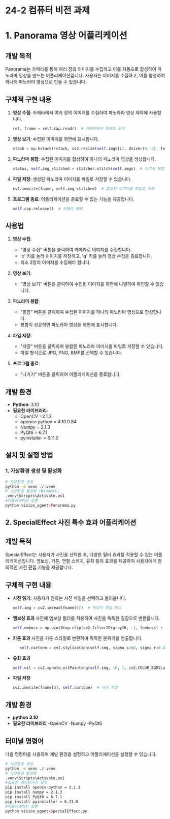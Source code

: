 # 24-2 컴퓨터 비전 과제

# 1. Panorama 영상 어플리케이션

## 개발 목적
Panorama는 카메라를 통해 여러 장의 이미지를 수집하고 이를 자동으로 합성하여 파노라마 영상을 만드는 어플리케이션입니다. 사용자는 이미지를 수집하고, 이를 합성하여 하나의 파노라마 영상으로 만들 수 있습니다.

## 구체적 구현 내용
1. **영상 수집**: 카메라에서 여러 장의 이미지를 수집하여 파노라마 영상 제작에 사용합니다.
    ```python 
    ret, frame = self.cap.read()  # 카메라에서 프레임 읽기
    ```
2. **영상 보기**: 수집된 이미지를 화면에 표시합니다.
    ```python
    stack = np.hstack((stack, cv2.resize(self.imgs[i], dsize=(0, 0), fx=0.25, fy=0.25)))  # 이미지 수평 결합
    ```
3. **파노라마 봉합**: 수집된 이미지를 합성하여 하나의 파노라마 영상을 생성합니다.
    ```python
    status, self.img_stitched = stitcher.stitch(self.imgs)  # 이미지 봉합
    ```
4. **파일 저장**: 생성된 파노라마 이미지를 파일로 저장할 수 있습니다.
    ``` python
    cv2.imwrite(fname, self.img_stitched)  # 합성된 이미지를 파일로 저장
    ```
5. **프로그램 종료**: 어플리케이션을 종료할 수 있는 기능을 제공합니다.
    ```python
    self.cap.release()  # 카메라 해제
    ```
## 사용법
1. **영상 수집**:
   - "영상 수집" 버튼을 클릭하여 카메라로 이미지를 수집합니다.
   - 'c' 키를 눌러 이미지를 저장하고, 'q' 키를 눌러 영상 수집을 종료합니다.
   - 최소 2장의 이미지를 수집해야 합니다.
   
2. **영상 보기**:
   - "영상 보기" 버튼을 클릭하여 수집된 이미지를 화면에 나열하여 확인할 수 있습니다.

3. **파노라마 봉합**:
   - "봉합" 버튼을 클릭하여 수집된 이미지를 하나의 파노라마 영상으로 합성합니다.
   - 봉합이 성공하면 파노라마 영상을 화면에 표시합니다.

4. **파일 저장**:
   - "저장" 버튼을 클릭하여 봉합된 파노라마 이미지를 파일로 저장할 수 있습니다.
   - 파일 형식으로 JPG, PNG, BMP를 선택할 수 있습니다.

5. **프로그램 종료**:
   - "나가기" 버튼을 클릭하여 어플리케이션을 종료합니다.

## 개발 환경
- **Python**: 3.10
- **필요한 라이브러리**:
    - OpenCV =2.1.3
    - opencv-python = 4.10.0.84
    - Numpy = 2.1.3 
    - PyQt6 = 6.7.1
    - pyinstaller = 6.11.0
## 설치 및 실행 방법

### 1. 가상환경 생성 및 활성화
```bash
# 가상환경 생성
python -m venv ./.venv
# 가상환경 활성화 (Windows)
.venv\Scripts\Activate.ps1
#어플리케이션 실행
python vision_agent\Panorama.py
```

## 2. SpecialEffect 사진 특수 효과 어플리케이션

## 개발 목적
SpecialEffect는 사용자가 사진을 선택한 후, 다양한 필터 효과를 적용할 수 있는 어플리케이션입니다. 엠보싱, 카툰, 연필 스케치, 유화 등의 효과를 제공하여 사용자에게 창의적인 사진 편집 기능을 제공합니다.

## 구체적 구현 내용
- **사진 읽기:** 사용자가 원하는 사진 파일을 선택하고 불러옵니다.
  ```python
  self.img = cv2.imread(fname[0])  # 이미지 파일 읽기
  ```
- **엠보싱 효과** 사진에 엠보싱 필터를 적용하여 사진을 독특한 질감으로 변환합니다.
    ```python
    self.emboss = np.uint8(np.clip(cv2.filter2D(gray16, -1, femboss) + 128, 0, 255))  # 엠보싱 필터
    ```
- **카툰 효과** 사진을 카툰 스타일로 변환하여 독특한 분위기를 연출합니다.
    ```python
       self.cartoon = cv2.stylization(self.img, sigma_s=60, sigma_r=0.45)  # 카툰 효과
    ```    
- **유화 효과**
    ```python
   self.oil = cv2.xphoto.oilPainting(self.img, 10, 1, cv2.COLOR_BGR2Lab)  # 유화 효과
    ```
- **파일 저장**
    ```python
    cv2.imwrite(fname[0], self.cartoon)  # 사진 저장
    ```

## 개발 환경
- **python 3.10**
- **필요한 라이브러리**
    -OpenCV
    -Numpy
    -PyQt6

## 터미널 명령어
다음 명령어를 사용하여 개발 환경을 설정하고 어플리케이션을 실행할 수 있습니다.
```bash
# 가상환경 생성
python -m venv ./.venv
# 가상환경 활성화
.venv\Scripts\Activate.ps1
#필요한 라이브러리 설치
pip install opencv-python = 2.1.3
pip install numpy = 2.1.3 
pip install PyQt6 = 6.7.1
pip install pyinstaller = 6.11.0
#어플리케이션 실행
python vision_agent\SpecialEffect.py
```
